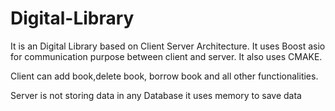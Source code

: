# Digital-Library

It is an Digital Library based on Client Server Architecture.
It uses Boost asio for communication purpose between client and server.
It also uses CMAKE.

Client can add book,delete book, borrow book and all other functionalities.

Server is not storing data in any Database it uses memory to save data
